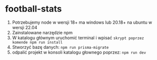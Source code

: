 # football-stats

1. Potrzebujemy node w wersji 18+ ma windows lub 20.18+ na ubuntu w wersji 22.04
2. Zainstalowane narzędzie npm
3. W katalogu głównym uruchomić terminal i wpisać `skrypt poprzez komende npm run install`
4. Stworzyć bazę danych: `npm run prisma-migrate`
5. odpalić projekt w konsoli katalogu głownego poprzez: `npm run dev`